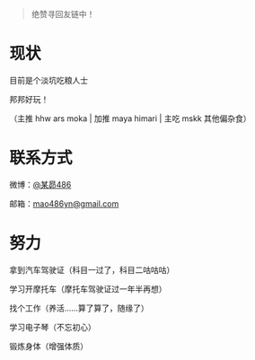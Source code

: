 > 绝赞寻回友链中！

# 现状

目前是个淡坑吃粮人士

邦邦好玩！

（主推 hhw ars moka | 加推 maya himari | 主吃 mskk 其他偏杂食）

# 联系方式

微博：[@某昴486](https://weibo.com/5882454721/)

邮箱：mao486yn@gmail.com

# 努力

拿到汽车驾驶证（科目一过了，科目二咕咕咕）

学习开摩托车（摩托车驾驶证过一年半再想）

找个工作（养活……算了算了，随缘了）

学习电子琴（不忘初心）

锻炼身体（增强体质）

